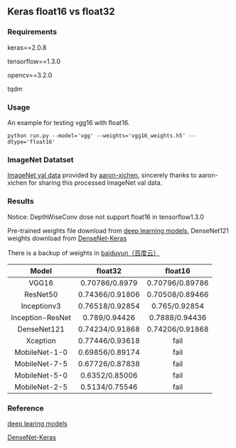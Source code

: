 ## Keras float16 vs float32

### Requirements

keras==2.0.8

tensorflow==1.3.0

opencv==3.2.0

tqdm

### Usage

An example for testing vgg16 with float16.

    python run.py --model='vgg' --weights='vgg16_weights.h5' --dtype='float16'

### ImageNet Datatset

[ImageNet val data](http://ml.cs.tsinghua.edu.cn/~chenxi/dataset/val224_compressed.pkl) 
provided by [aaron-xichen](https://github.com/aaron-xichen), 
sincerely thanks to aaron-xichen for sharing this processed ImageNet val data.

### Results

Notice: DepthWiseConv dose not support float16 in tensorflow1.3.0

Pre-trained weights file download from [deep learning models](https://github.com/fchollet/deep-learning-models), 
DenseNet121 weights download from [DenseNet-Keras](https://github.com/flyyufelix/DenseNet-Keras)

There is a backup of weights in [baiduyun（百度云）](https://pan.baidu.com/s/1oIiDqQBVko39M9_C3RvFlQ)

|Model                  | float32              |float16                 |
| :-------------------: |:--------------------:|:---------------------: |
| VGG16                 | 0.70786/0.8979       | 0.70796/0.89786        |
|ResNet50               | 0.74366/0.91806      | 0.70508/0.89466        |
|Inceptionv3            | 0.76518/0.92854      | 0.765/0.92854          |
|Inception-ResNet       | 0.789/0.94426        | 0.7888/0.94436          |
|DenseNet121            | 0.74234/0.91868      | 0.74206/0.91868        |
|Xception               | 0.77446/0.93618      | fail                   |
|MobileNet-1-0          | 0.69856/0.89174      | fail |
|MobileNet-7-5          | 0.67726/0.87838      | fail |
|MobileNet-5-0          | 0.6352/0.85006       | fail |
|MobileNet-2-5          | 0.5134/0.75546       | fail |

### Reference

[deep learing models](https://github.com/fchollet/deep-learning-models)

[DenseNet-Keras](https://github.com/flyyufelix/DenseNet-Keras)
